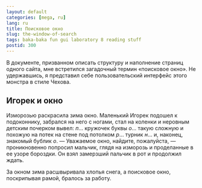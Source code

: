 ```yaml
---
layout: default
categories: [mega, ru]
lang: ru
title: Поисковое окно
slug: the-window-of-search
tags: baka-baka fun gui laboratory 8 reading stuff 
postid: 300
---
```

В документе, призванном описать структуру и наполнение страниц одного сайта, мне встретился загадочный термин «поисковое окно». Не удержавшись, я представил себе пользовательский интерфейс этого монстра в стиле Чехова.



## Игорек и окно

Изморозью раскрасила зима окно. Маленький Игорек подошел к подоконнику, забрался на него с ногами, стал на коленки и неровным детским почерком вывел: <i>п</i>… кружочек буквы <i>о</i>… такую сложную и похожую на потек на стене под потолком <i>р</i>… турник <i>н</i>… и, наконец, знакомый бублик <i>о</i>.
— Уважаемое окно, найдите, пожалуйста, — проникновенно попросил мальчик, глядя на изморозь и проделанные в ее узоре бороздки. Он взял замерзший пальчик в рот и продолжил ждать.

За окном зима расшвыривала хлопья снега, а поисковое окно, поскрипывая рамой, бралось за работу.
